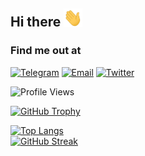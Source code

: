## Hi there <img src="https://raw.githubusercontent.com/ABSphreak/ABSphreak/master/gifs/Hi.gif" width="30px">

### Find me out at
[![Telegram](https://img.shields.io/badge/telegram-1b77FF.svg?style=for-the-badge&logo=telegram)](https://t.me/DukhDardVedna)
[![Email](https://img.shields.io/badge/Gmail-D14836?style=for-the-badge&logo=gmail&logoColor=white)](mailto:hero@udemies.com)
[![Twitter](https://img.shields.io/badge/Twitter-1DA1F2?style=for-the-badge&logo=twitter&logoColor=white)](https://twitter.com/h4ck3rhero)


![Profile Views](https://hits.seeyoufarm.com/api/count/incr/badge.svg?url=https://github.com/spechide/&title=Profile%20Views)
<!--
![Github Stats](https://github-readme-stats.vercel.app/api?username=pr13260&show_icons=true&title_color=fff&icon_color=79ff97&text_color=9f9f9f&bg_color=151515)
-->
[![GitHub Trophy](https://github-profile-trophy.vercel.app/?username=pr13260&theme=monokai)](https://github.com/pr13260/pr13260)

[![Top Langs](https://github-readme-stats.vercel.app/api/top-langs/?username=pr13260&layout=compact&theme=tokyonight)](https://github.com/pr13260/pr13260)  
[![GitHub Streak](https://github-readme-streak-stats.herokuapp.com?user=pr13260&theme=tokyonight&hide_border=true&date_format=M%20j%5B%2C%20Y%5D)](https://git.io/streak-stats)
